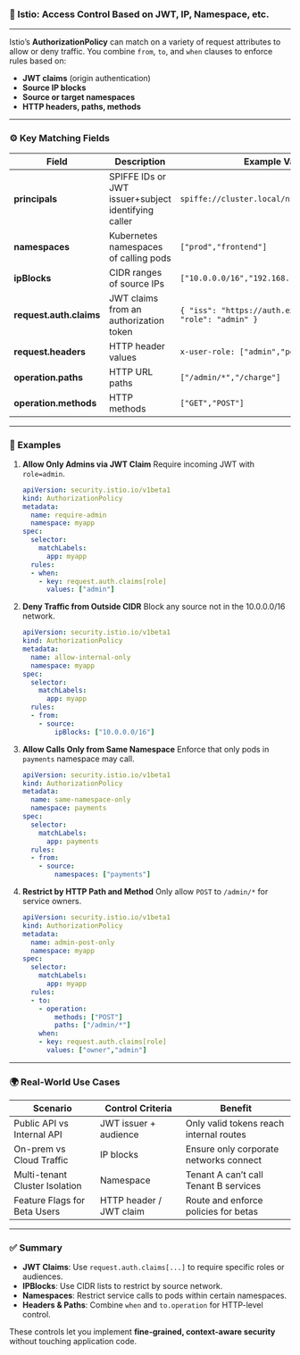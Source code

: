### 📌 Istio: Access Control Based on JWT, IP, Namespace, etc.

---

Istio’s **AuthorizationPolicy** can match on a variety of request attributes to allow or deny traffic. You combine `from`, `to`, and `when` clauses to enforce rules based on:

* **JWT claims** (origin authentication)
* **Source IP blocks**
* **Source or target namespaces**
* **HTTP headers, paths, methods**

---

### ⚙️ Key Matching Fields

| Field                   | Description                                         | Example Value                                            |
| ----------------------- | --------------------------------------------------- | -------------------------------------------------------- |
| **principals**          | SPIFFE IDs or JWT issuer+subject identifying caller | `spiffe://cluster.local/ns/front/sa/default`             |
| **namespaces**          | Kubernetes namespaces of calling pods               | `["prod","frontend"]`                                    |
| **ipBlocks**            | CIDR ranges of source IPs                           | `["10.0.0.0/16","192.168.1.0/24"]`                       |
| **request.auth.claims** | JWT claims from an authorization token              | `{ "iss": "https://auth.example.com", "role": "admin" }` |
| **request.headers**     | HTTP header values                                  | `x-user-role: ["admin","poweruser"]`                     |
| **operation.paths**     | HTTP URL paths                                      | `["/admin/*","/charge"]`                                 |
| **operation.methods**   | HTTP methods                                        | `["GET","POST"]`                                         |

---

### 🧪 Examples

1. **Allow Only Admins via JWT Claim**
   Require incoming JWT with `role=admin`.

   ```yaml
   apiVersion: security.istio.io/v1beta1
   kind: AuthorizationPolicy
   metadata:
     name: require-admin
     namespace: myapp
   spec:
     selector:
       matchLabels:
         app: myapp
     rules:
     - when:
       - key: request.auth.claims[role]
         values: ["admin"]
   ```
2. **Deny Traffic from Outside CIDR**
   Block any source not in the 10.0.0.0/16 network.

   ```yaml
   apiVersion: security.istio.io/v1beta1
   kind: AuthorizationPolicy
   metadata:
     name: allow-internal-only
     namespace: myapp
   spec:
     selector:
       matchLabels:
         app: myapp
     rules:
     - from:
       - source:
           ipBlocks: ["10.0.0.0/16"]
   ```
3. **Allow Calls Only from Same Namespace**
   Enforce that only pods in `payments` namespace may call.

   ```yaml
   apiVersion: security.istio.io/v1beta1
   kind: AuthorizationPolicy
   metadata:
     name: same-namespace-only
     namespace: payments
   spec:
     selector:
       matchLabels:
         app: payments
     rules:
     - from:
       - source:
           namespaces: ["payments"]
   ```
4. **Restrict by HTTP Path and Method**
   Only allow `POST` to `/admin/*` for service owners.

   ```yaml
   apiVersion: security.istio.io/v1beta1
   kind: AuthorizationPolicy
   metadata:
     name: admin-post-only
     namespace: myapp
   spec:
     selector:
       matchLabels:
         app: myapp
     rules:
     - to:
       - operation:
           methods: ["POST"]
           paths: ["/admin/*"]
       when:
       - key: request.auth.claims[role]
         values: ["owner","admin"]
   ```

---

### 🌍 Real-World Use Cases

| Scenario                       | Control Criteria        | Benefit                                 |
| ------------------------------ | ----------------------- | --------------------------------------- |
| Public API vs Internal API     | JWT issuer + audience   | Only valid tokens reach internal routes |
| On-prem vs Cloud Traffic       | IP blocks               | Ensure only corporate networks connect  |
| Multi-tenant Cluster Isolation | Namespace               | Tenant A can’t call Tenant B services   |
| Feature Flags for Beta Users   | HTTP header / JWT claim | Route and enforce policies for betas    |

---

### ✅ Summary

* **JWT Claims**: Use `request.auth.claims[...]` to require specific roles or audiences.
* **IPBlocks**: Use CIDR lists to restrict by source network.
* **Namespaces**: Restrict service calls to pods within certain namespaces.
* **Headers & Paths**: Combine `when` and `to.operation` for HTTP-level control.

These controls let you implement **fine-grained, context-aware security** without touching application code.
